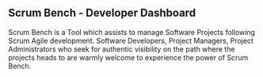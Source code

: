 ## Scrum Bench - Developer Dashboard

Scrum Bench is a Tool which assists to manage Software Projects following Scrum Agile development.
Software Developers, Project Managers, Project Administrators who seek for authentic visibility on the path where the projects heads to are warmly welcome to experience the power of Scrum Bench.

